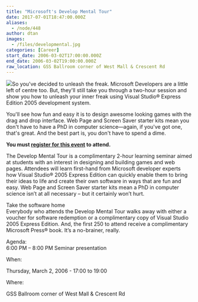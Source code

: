 ```yaml
---
title: "Microsoft's Develop Mental Tour"
date: 2017-07-01T18:47:00.000Z
aliases:
  - /node/448
author: dtan
images:
  - /files/developmental.jpg
categories: [Career]
start_date: 2006-03-02T17:00:00.000Z
end_date: 2006-03-02T19:00:00.000Z
raw_location: GSS Ballroom corner of West Mall & Crescent Rd
---
```


![](/files/developmental.jpg)So you've decided to unleash the freak. Microsoft Developers are a little left of centre too. But, they'll still take you through a two-hour session and show you how to unleash your inner freak using Visual Studio® Express Edition 2005 development system.

You'll see how fun and easy it is to design awesome looking games with the drag and drop interface. Web Page and Screen Saver starter kits mean you don't have to have a PhD in computer science—again, if you've got one, that's great. And the best part is, you don't have to spend a dime.

**You must [register for this event](https://www.microsoft.com/canada/events/event_details_ww.aspx?event_id=1032289527&x=35&y=10) to attend.**

The Develop Mental Tour is a complimentary 2-hour learning seminar aimed at students with an interest in designing and building games and web pages. Attendees will learn first-hand from Microsoft developer experts how Visual Studio® 2005 Express Edition can quickly enable them to bring their ideas to life and create their own software in ways that are fun and easy. Web Page and Screen Saver starter kits mean a PhD in computer science isn’t at all necessary – but it certainly won’t hurt.

Take the software home \
Everybody who attends the Develop Mental Tour walks away with either a voucher for software redemption or a complimentary copy of Visual Studio 2005 Express Edition. And, the first 250 to attend receive a complimentary Microsoft Press® book. It’s a no-brainer, really.

Agenda: \
6:00 PM – 8:00 PM Seminar presentation

When: 

Thursday, March 2, 2006 - 17:00 to 19:00

Where: 

GSS Ballroom corner of West Mall & Crescent Rd
